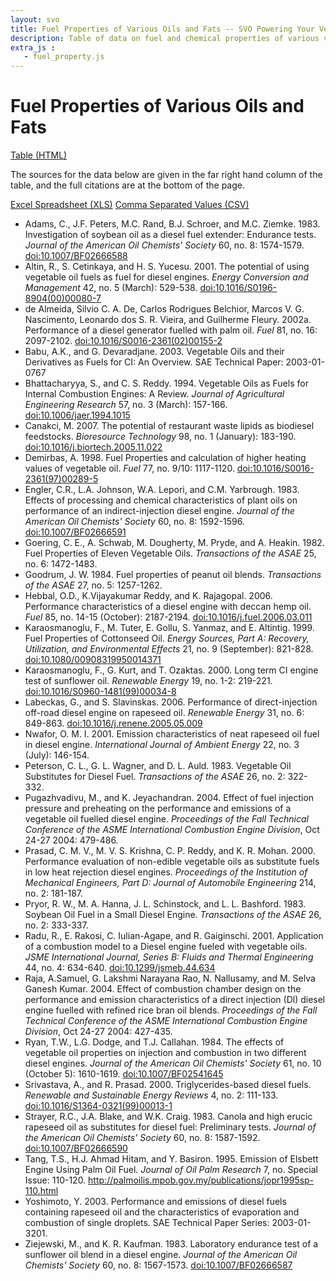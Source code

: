 ```yaml
---
layout: svo
title: Fuel Properties of Various Oils and Fats -- SVO Powering Your Vehicle with Straight Vegetable Oil
description: Table of data on fuel and chemical properties of various vegetable oils taken from the literature, with references
extra_js :
   - fuel_property.js
---
```

# Fuel Properties of Various Oils and Fats

<div id="fuel_property_table">
  <a href="http://spreadsheets.google.com/pub?key=rUeUiPZs90qigU3pgJ8OSfQ">
    Table (HTML)
  </a>
</div>

The sources for the data below are given in the far right hand
column of the table, and the full citations are at the bottom of the
page.

[Excel Spreadsheet (XLS)](http://spreadsheets.google.com/pub?key=rUeUiPZs90qigU3pgJ8OSfQ&output=xls)
[Comma Separated Values (CSV)](http://spreadsheets.google.com/pub?key=rUeUiPZs90qigU3pgJ8OSfQ&output=csv)

* Adams, C., J.F. Peters, M.C. Rand, B.J. Schroer, and M.C. Ziemke. 1983. Investigation of soybean oil as a diesel fuel extender: Endurance tests. _Journal of the American Oil Chemists' Society_ 60, no. 8: 1574-1579. [ doi:10.1007/BF02666588 ][1]
* Altin, R., S. Cetinkaya, and H. S. Yucesu. 2001. The potential of using vegetable oil fuels as fuel for diesel engines. _Energy Conversion and Management_ 42, no. 5 (March): 529-538. [ doi:10.1016/S0196-8904(00)00080-7 ][2]
* de Almeida, Silvio C. A. De, Carlos Rodrigues Belchior, Marcos V. G. Nascimento, Leonardo dos S. R. Vieira, and Guilherme Fleury. 2002a. Performance of a diesel generator fuelled with palm oil. _Fuel_ 81, no. 16: 2097-2102. [ doi:10.1016/S0016-2361(02)00155-2 ][3]
* Babu, A.K., and G. Devaradjane. 2003. Vegetable Oils and their Derivatives as Fuels for CI: An Overview. SAE Technical Paper: 2003-01-0767
* Bhattacharyya, S., and C. S. Reddy. 1994. Vegetable Oils as Fuels for Internal Combustion Engines: A Review. _Journal of Agricultural Engineering Research_ 57, no. 3 (March): 157-166. [ doi:10.1006/jaer.1994.1015 ][4]
* Canakci, M. 2007. The potential of restaurant waste lipids as biodiesel feedstocks. _Bioresource Technology_ 98, no. 1 (January): 183-190. [ doi:10.1016/j.biortech.2005.11.022 ][5]
* Demirbas, A. 1998. Fuel Properties and calculation of higher heating values of vegetable oil. _Fuel_ 77, no. 9/10: 1117-1120. [ doi:10.1016/S0016-2361(97)00289-5 ][6]
* Engler, C.R., L.A. Johnson, W.A. Lepori, and C.M. Yarbrough. 1983. Effects of processing and chemical characteristics of plant oils on performance of an indirect-injection diesel engine. _Journal of the American Oil Chemists' Society_ 60, no. 8: 1592-1596. [ doi:10.1007/BF02666591 ][7]
* Goering, C. E., A. Schwab, M. Dougherty, M. Pryde, and A. Heakin. 1982. Fuel Properties of Eleven Vegetable Oils. _Transactions of the ASAE_ 25, no. 6: 1472-1483.
* Goodrum, J. W. 1984. Fuel properties of peanut oil blends. _Transactions of the ASAE_ 27, no. 5: 1257-1262.
* Hebbal, O.D., K.Vijayakumar Reddy, and K. Rajagopal. 2006. Performance characteristics of a diesel engine with deccan hemp oil. _Fuel_ 85, no. 14-15 (October): 2187-2194. [ doi:10.1016/j.fuel.2006.03.011 ][8]
* Karaosmanoglu, F., M. Tuter, E. Gollu, S. Yanmaz, and E. Altintig. 1999. Fuel Properties of Cottonseed Oil. _Energy Sources, Part A: Recovery, Utilization, and Environmental Effects_ 21, no. 9 (September): 821-828. [ doi:10.1080/00908319950014371 ][9]
* Karaosmanoglu, F., G. Kurt, and T. Ozaktas. 2000. Long term CI engine test of sunflower oil. _Renewable Energy_ 19, no. 1-2: 219-221. [ doi:10.1016/S0960-1481(99)00034-8 ][10]
* Labeckas, G., and S. Slavinskas. 2006. Performance of direct-injection off-road diesel engine on rapeseed oil. _Renewable Energy_ 31, no. 6: 849-863. [ doi:10.1016/j.renene.2005.05.009 ][11]
* Nwafor, O. M. I. 2001. Emission characteristics of neat rapeseed oil fuel in diesel engine. _International Journal of Ambient Energy_ 22, no. 3 (July): 146-154.
* Peterson, C. L., G. L. Wagner, and D. L. Auld. 1983. Vegetable Oil Substitutes for Diesel Fuel. _Transactions of the ASAE_ 26, no. 2: 322-332.
* Pugazhvadivu, M., and K. Jeyachandran. 2004. Effect of fuel injection pressure and preheating on the performance and emissions of a vegetable oil fuelled diesel engine. _Proceedings of the Fall Technical Conference of the ASME International Combustion Engine Division_, Oct 24-27 2004: 479-486.
* Prasad, C. M. V., M. V. S. Krishna, C. P. Reddy, and K. R. Mohan. 2000. Performance evaluation of non-edible vegetable oils as substitute fuels in low heat rejection diesel engines. _Proceedings of the Institution of Mechanical Engineers, Part D: Journal of Automobile Engineering_ 214, no. 2: 181-187.
* Pryor, R. W., M. A. Hanna, J. L. Schinstock, and L. L. Bashford. 1983. Soybean Oil Fuel in a Small Diesel Engine. _Transactions of the ASAE_ 26, no. 2: 333-337.
* Radu, R., E. Rakosi, C. Iulian-Agape, and R. Gaiginschi. 2001. Application of a combustion model to a Diesel engine fueled with vegetable oils. _JSME International Journal, Series B: Fluids and Thermal Engineering_ 44, no. 4: 634-640. [ doi:10.1299/jsmeb.44.634 ][12]
* Raja, A.Samuel, G. Lakshmi Narayana Rao, N. Nallusamy, and M. Selva Ganesh Kumar. 2004. Effect of combustion chamber design on the performance and emission characteristics of a direct injection (Dl) diesel engine fuelled with refined rice bran oil blends. _Proceedings of the Fall Technical Conference of the ASME International Combustion Engine Division_, Oct 24-27 2004: 427-435.
* Ryan, T.W., L.G. Dodge, and T.J. Callahan. 1984. The effects of vegetable oil properties on injection and combustion in two different diesel engines. _Journal of the American Oil Chemists' Society_ 61, no. 10 (October 5): 1610-1619. [ doi:10.1007/BF02541645 ][13]
* Srivastava, A., and R. Prasad. 2000. Triglycerides-based diesel fuels. _Renewable and Sustainable Energy Reviews_ 4, no. 2: 111-133. [ doi:10.1016/S1364-0321(99)00013-1 ][14]
* Strayer, R.C., J.A. Blake, and W.K. Craig. 1983. Canola and high erucic rapeseed oil as substitutes for diesel fuel: Preliminary tests. _Journal of the American Oil Chemists' Society_ 60, no. 8: 1587-1592. [ doi:10.1007/BF02666590 ][15]
* Tang, T.S., H.J. Ahmad Hitam, and Y. Basiron. 1995. Emission of Elsbett Engine Using Palm Oil Fuel. _Journal of Oil Palm Research_ 7, no. Special Issue: 110-120. [ http://palmoilis.mpob.gov.my/publications/jopr1995sp-110.html ][16]
* Yoshimoto, Y. 2003. Performance and emissions of diesel fuels containing rapeseed oil and the characteristics of evaporation and combustion of single droplets. SAE Technical Paper Series: 2003-01-3201.
* Ziejewski, M., and K. R. Kaufman. 1983. Laboratory endurance test of a sunflower oil blend in a diesel engine. _Journal of the American Oil Chemists' Society_ 60, no. 8: 1567-1573. [ doi:10.1007/BF02666587 ][17]

[1]: http://dx.doi.org/10.1007/BF02666588
[2]: http://dx.doi.org/10.1016/S0196-8904(00)00080-7
[3]: http://dx.doi.org/10.1016/S0016-2361(02)00155-2
[4]: http://dx.doi.org/10.1006/jaer.1994.1015
[5]: http://dx.doi.org/10.1016/j.biortech.2005.11.022
[6]: http://dx.doi.org/10.1016/S0016-2361(97)00289-5
[7]: http://dx.doi.org/10.1007/BF02666591
[8]: http://dx.doi.org/10.1016/j.fuel.2006.03.011
[9]: http://dx.doi.org/10.1080/00908319950014371
[10]: http://dx.doi.org/10.1016/S0960-1481(99)00034-8
[11]: http://dx.doi.org/10.1016/j.renene.2005.05.009
[12]: http://dx.doi.org/10.1299/jsmeb.44.634
[13]: http://dx.doi.org/10.1007/BF02541645
[14]: http://dx.doi.org/10.1016/S1364-0321(99)00013-1
[15]: http://dx.doi.org/10.1007/BF02666590
[16]: http://palmoilis.mpob.gov.my/publications/jopr1995sp-110.html
[17]: http://dx.doi.org/10.1007/BF02666587
  
